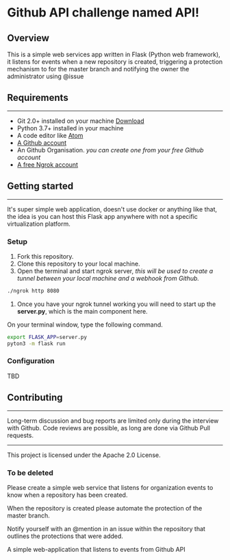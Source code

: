 # Github API challenge named API!

## Overview

This is a simple web services app written in Flask (Python web framework), it listens for events when a new repository is created, triggering a protection mechanism to for the master branch and notifying the owner the administrator using @issue

## Requirements

--------------------------------------------------------------------------------

- Git 2.0+ installed on your machine [Download](https://git-scm.com/)
- Python 3.7+ installed in your machine
- A code editor like [Atom](https://atom.io)
- [A Github account](https://github.com)
- An Github Organisation. _you can create one from your free Github account_
- [A free Ngrok account](https://ngrok.com/)

## Getting started

--------------------------------------------------------------------------------

It's super simple web application, doesn't use docker or anything like that, the idea is you can host this Flask app anywhere with not a specific virtualization platform.

### Setup

1. Fork this repository.
2. Clone this repository to your local machine.
3. Open the terminal and start ngrok server, _this will be used to create a tunnel between your local machine and a webhook from Github._

```bash
./ngrok http 8080
```

1. Once you have your ngrok tunnel working you will need to start up the **server.py**, which is the main component here.

On your terminal window, type the following command.

```bash
export FLASK_APP=server.py
pyton3 -m flask run
```

### Configuration

TBD

## Contributing

--------------------------------------------------------------------------------

Long-term discussion and bug reports are limited only during the interview with Github. Code reviews are possible, as long are done via Github Pull requests.

--------------------------------------------------------------------------------

This project is licensed under the Apache 2.0 License.

### To be deleted

Please create a simple web service that listens for organization events to know when a repository has been created.

When the repository is created please automate the protection of the master branch.

Notify yourself with an @mention in an issue within the repository that outlines the protections that were added.

A simple web-application that listens to events from Github API
